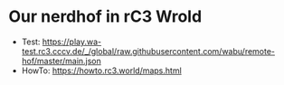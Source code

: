 # Our nerdhof in rC3 Wrold

- Test: https://play.wa-test.rc3.cccv.de/_/global/raw.githubusercontent.com/wabu/remote-hof/master/main.json
- HowTo: https://howto.rc3.world/maps.html

